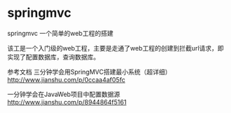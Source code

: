 # springmvc
springmvc 一个简单的web工程的搭建

该工是一个入门级的web工程，主要是走通了web工程的创建到拦截url请求，即实现了配置数据库，查询数据库。

参考文档
三分钟学会用SpringMVC搭建最小系统（超详细）
http://www.jianshu.com/p/0ccaa4af05fc

一分钟学会在JavaWeb项目中配置数据源
http://www.jianshu.com/p/8944864f5161

